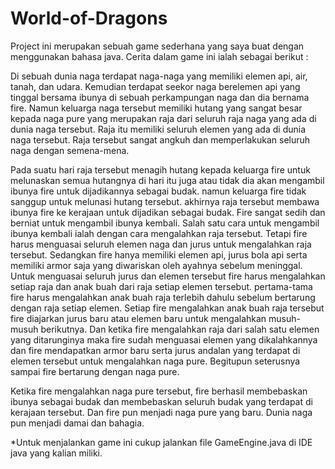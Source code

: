 # World-of-Dragons
Project ini merupakan sebuah game sederhana yang saya buat dengan menggunakan bahasa java. Cerita dalam game ini ialah sebagai berikut :

Di sebuah dunia naga terdapat  naga-naga yang memiliki elemen api, air, tanah, dan udara. Kemudian terdapat seekor naga berelemen api  yang tinggal bersama ibunya di sebuah perkampungan naga dan  dia bernama fire. Namun keluarga naga tersebut memiliki hutang yang sangat besar kepada naga pure yang merupakan raja dari seluruh raja naga yang ada di dunia naga tersebut. Raja itu memiliki seluruh elemen yang ada di dunia naga tersebut. Raja tersebut sangat angkuh dan memperlakukan seluruh naga dengan semena-mena.

Pada suatu hari raja tersebut menagih hutang kepada keluarga fire untuk melunaskan semua hutangnya di hari itu juga atau tidak dia akan mengambil ibunya fire untuk dijadikannya sebagai budak. namun keluarga fire tidak sanggup untuk melunasi hutang tersebut. akhirnya raja tersebut membawa ibunya fire ke kerajaan untuk dijadikan sebagai budak.  Fire sangat sedih dan berniat untuk mengambil ibunya kembali. Salah satu cara untuk mengambil ibunya kembali ialah dengan cara mengalahkan raja tersebut. Tetapi fire harus menguasai seluruh elemen naga dan jurus untuk mengalahkan raja tersebut. Sedangkan fire hanya memiliki elemen api, jurus bola api serta memiliki armor saja yang diwariskan oleh ayahnya sebelum meninggal. Untuk  menguasai seluruh jurus dan elemen tersebut fire harus mengalahkan setiap raja dan anak buah  dari raja setiap elemen tersebut. pertama-tama fire harus mengalahkan anak buah raja terlebih dahulu sebelum bertarung dengan raja setiap elemen. Setiap fire mengalahkan anak buah raja tersebut fire diajarkan jurus baru atau elemen baru untuk mengalahkan musuh-musuh berikutnya. Dan ketika fire mengalahkan raja dari salah satu elemen yang ditarunginya maka fire sudah menguasai elemen yang dikalahkannya dan fire mendapatkan armor baru serta jurus andalan yang terdapat di elemen tersebut untuk mengalahkan naga pure. Begitupun seterusnya sampai fire bertarung dengan naga pure.

Ketika fire mengalahkan naga pure tersebut, fire berhasil membebaskan ibunya sebagai budak dan membebaskan seluruh budak yang terdapat di kerajaan tersebut. Dan fire pun menjadi naga pure yang baru. Dunia naga pun menjadi damai dan bahagia.

*Untuk menjalankan game ini cukup jalankan file GameEngine.java di IDE java yang kalian miliki.
